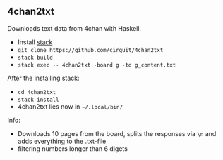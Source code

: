 ## 4chan2txt

Downloads text data from 4chan with Haskell.

 * Install [stack](https://github.com/commercialhaskell/stack/blob/master/doc/GUIDE.md)
 * `git clone https://github.com/cirquit/4chan2txt`
 * `stack build`
 * `stack exec -- 4chan2txt -board g -to g_content.txt`

After the installing stack:

 * `cd 4chan2txt`
 * `stack install`
 * 4chan2txt lies now in `~/.local/bin/`

Info:

 * Downloads 10 pages from the board, splits the responses via `\n` and adds everything to the .txt-file
 * filtering numbers longer than 6 digets